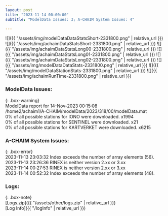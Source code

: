 ```yaml
---
layout: post
title: "2023-11-14 00:00:00"
subtitle: "ModelData Issues: 3; A-CHAIM System Issues: 4"

---
```


![]({{ "/assets/img/modelDataDataStatsShort-2331800.png" | relative_url }})
![]({{ "/assets/img/achaimDataStatsShort-2331800.png" | relative_url }})
![]({{ "/assets/img/achaimDataStatsLong00-2331800.png" | relative_url }})
![]({{ "/assets/img/achaimDataStatsLong01-2331800.png" | relative_url }})
![]({{ "/assets/img/achaimDataStatsLong02-2331800.png" | relative_url }})
![]({{ "/assets/img/modelDataDataStats-2331800.png" | relative_url }})
![]({{ "/assets/img/modelDataStationStats-2331800.png" | relative_url }})
![]({{ "/assets/img/achaimRunTime-2331800.png" | relative_url }})


### ModelData Issues:  
  
{: .box-warning}  
 ModelData report for 14-Nov-2023 00:15:08   
 /home2/achaim1/A-CHAIM/modelData/2023/318/00/modelData.mat   
 0% of all possible stations for IONO were downloaded. x1994   
 0% of all possible stations for SENTINEL were downloaded. x21   
 0% of all possible stations for KARTVERKET were downloaded. x6215   
  
### A-CHAIM System Issues:  
  
{: .box-error}  
2023-11-13 23:03:32 Index exceeds the number of array elements (56).  
2023-11-13 23:26:36 RINEX is neither version 2.xx or 3.xx  
2023-11-14 00:27:53 RINEX is neither version 2.xx or 3.xx  
2023-11-14 00:52:32 Index exceeds the number of array elements (48).  

### Logs:  
  
{: .box-note}  
[Logs.zip]({{ "/assets/other/logs.zip" | relative_url }})  
[Log Info]({{ "/logInfo" | relative_url }})  
